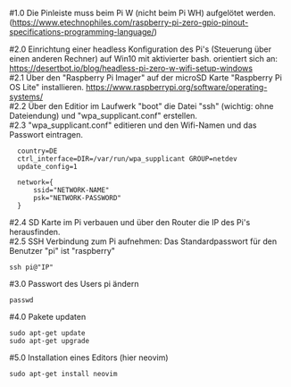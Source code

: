 #1.0 Die Pinleiste muss beim Pi W (nicht beim Pi WH) aufgelötet werden. (https://www.etechnophiles.com/raspberry-pi-zero-gpio-pinout-specifications-programming-language/)  

#2.0 Einrichtung einer headless Konfiguration des Pi's (Steuerung über einen anderen Rechner) auf Win10 mit aktivierter bash. orientiert sich an: https://desertbot.io/blog/headless-pi-zero-w-wifi-setup-windows  <br />
#2.1 Über den "Raspberry Pi Imager" auf der microSD Karte "Raspberry Pi OS Lite" installieren. https://www.raspberrypi.org/software/operating-systems/  <br />
#2.2 Über den Editior im Laufwerk "boot" die Datei "ssh" (wichtig: ohne Dateiendung) und "wpa_supplicant.conf" erstellen.  <br />
#2.3 "wpa_supplicant.conf" editieren und den Wifi-Namen und das Passwort eintragen. <br />

```
  country=DE
  ctrl_interface=DIR=/var/run/wpa_supplicant GROUP=netdev
  update_config=1

  network={
      ssid="NETWORK-NAME"
      psk="NETWORK-PASSWORD"
  }
```

#2.4 SD Karte im Pi verbauen und über den Router die IP des Pi's herausfinden.  <br />
#2.5 SSH Verbindung zum Pi aufnehmen: Das Standardpasswort für den Benutzer "pi" ist "raspberry" 

```
ssh pi@"IP"
```

#3.0 Passwort des Users pi ändern

```
passwd
```

#4.0 Pakete updaten

```
sudo apt-get update
sudo apt-get upgrade
```

#5.0 Installation eines Editors (hier neovim)

```
sudo apt-get install neovim
```

